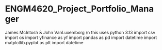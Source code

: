 # ENGM4620_Project_Portfolio_Manager

James McIntosh & John VanLuxemborg \n
this uses python 3.13
import csv
import os
import yfinance as yf
import pandas as pd
import datetime
import matplotlib.pyplot as plt
import datetime
